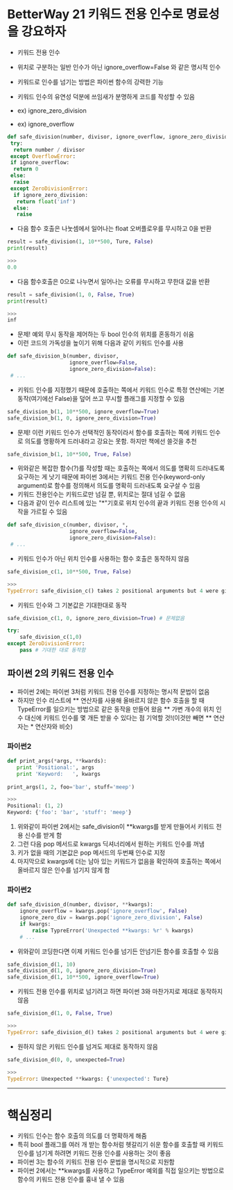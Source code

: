 BetterWay 21 키워드 전용 인수로 명료성을 강요하자
====================================================
* 키워드 전용 인수
 * 위치로 구분하는 일반 인수가 아닌 ignore_overflow=False 와 같은 명시적 인수

* 키워드로 인수를 넘기는 방법은 파이썬 함수의 강력한 기능
* 키워드 인수의 유연성 덕분에 쓰임새가 분명하게 코드를 작성할 수 있음
 * ex) ignore_zero_division
 * ex) ignore_overflow

```python
def safe_division(number, divisor, ignore_overflow, ignore_zero_division):
 try:
  return number / divisor
 except OverflowError:
 if ignore_overflow:
  return 0
 else:
  raise
 except ZeroDivisionError:
  if ignore_zero_division:
   return float('inf')
  else:
   raise
```
* 다음 함수 호출은 나눗셈에서 일어나는 float 오버플로우를 무시하고 0을 반환
```python
result = safe_division(1, 10**500, Ture, False)
print(result)

>>>
0.0
```
* 다음 함수호출은 0으로 나누면서 일어나는 오류를 무시하고 무한대 값을 반환
```python
result = safe_division(1, 0, False, True)
print(result)

>>>
inf
```

* 문제! 예외 무시 동작을 제어하는 두 bool 인수의 위치를 혼동하기 쉬움
* 이런 코드의 가독성을 높이기 위해 다음과 같이 키워드 인수를 사용

```python
def safe_division_b(number, divisor, 
                    ignore_overflow=False,
                    ignore_zero_division=False):
 # ...
```
* 키워드 인수를 지정했기 때문에 호출하는 쪽에서 키워드 인수로 특정 연산에는 기본 동작(여기에선 False)을 덮어 쓰고 무시할 플래그를 지정할 수 있음
```python
safe_division_b(1, 10**500, ignore_overflow=True)
safe_division_b(1, 0, ignore_zero_division=True)
```

* 문제! 이런 키워드 인수가 선택적인 동작이라서 함수를 호출하는 쪽에 키워드 인수로 의도를 명황하게 드러내라고 강요는 못함. 하지만 책에선 쓸것을 추천
```python
safe_division_b(1, 10**500, True, False)
```
* 위와같은 복잡한 함수(?)를 작성할 때는 호출하는 쪽에서 의도를 명확히 드러내도록 요구하는 게 낫기 때문에 파이썬 3에서는 키워드 전용 인수(keyword-only argument)로 함수를 정의해서 의도를 명확히 드러내도록 요구살 수 있음
 * 키워드 전용인수는 키워드로만 넘길 뿐, 위치로는 절대 넘길 수 없음
 * 다음과 같이 인수 리스트에 있는 "*"기호로 위치 인수의 끝과 키워드 전용 인수의 시작을 가르킬 수 있음
```python
def safe_division_c(number, divisor, *, 
                    ignore_overflow=False, 
                    ignore_zero_division=False):
 # ...
```

* 키워드 인수가 아닌 위치 인수를 사용하는 함수 호출은 동작하지 않음
```python
safe_division_c(1, 10**500, True, False)

>>>
TypeError: safe_division_c() takes 2 positional arguments but 4 were given
```
* 키워드 인수와 그 기본값은 기대한대로 동작
```python
safe_division_c(1, 0, ignore_zero_division=True) # 문제없음

try:
    safe_division_c(1,0)
except ZeroDivisionError:
    pass # 기대한 대로 동작함
```

## 파이썬 2의 키워드 전용 인수
* 파이썬 2에는 파이썬 3처럼 키워드 전용 인수를 지정하는 명시적 문법이 없음
* 하지만 인수 리스트에 ** 연산자를 사용해 올바르지 않은 함수 호출을 할 때 TypeError를 일으키는 방법으로 같은 동작을 만들어 왔음
** 가변 개수의 위치 인수 대신에 키워드 인수를 몇 개든 받을 수 있다는 점 기억할 것!(이것만 빼면 ** 연산자는 * 연산자와 비슷)

### 파이썬2
```python
def print_args(*args, **kwards):
   print 'Positional:', args
   print 'Keyword:   ', kwargs
   
print_args(1, 2, foo='bar', stuff='meep')

>>>
Positional: (1, 2)
Keyword: {'foo': 'bar', 'stuff': 'meep'}
```
1. 위와같이 파이썬 2에서는 safe_division이 **kwargs를 받게 만들어서 키워드 전용 신수를 받게 함
2. 그런 다음 pop 메서드로 kwargs 딕셔너리에서 원하는 키워드 인수를 꺼냄
3. 키가 없을 때의 기본값은 pop 메서드의 두번째 인수로 지정
4. 마지막으로 kwargs에 더는 남아 있는 키워드가 없음을 확인하여 호출하는 쪽에서 올바르지 않은 인수를 넘기지 않게 함

### 파이썬2
```python
def safe_division_d(number, divisor, **kwargs):
    ignore_overflow = kwargs.pop('ignore_overflow', False)
    ignore_zero_div = kwargs.pop('ignore_zero_division', False)
    if kwargs:
        raise TypreError('Unexpected **kwargs: %r' % kwargs)
    # ...
```

* 위와같이 코딩한다면 이제 키워드 인수를 넘기든 안넘기든 함수를 호출할 수 있음
```python
safe_division_d(1, 10)
safe_division_d(1, 0, ignore_zero_division=True)
safe_division_d(1, 10**500, ignore_overflow=True)
```
* 키워드 전용 인수를 위치로 넘기려고 하면 파이썬 3와 마찬가지로 제대로 동작하지 않음
```python
safe_division_d(1, 0, False, True)

>>>
TypeError: safe_division_d() takes 2 positional arguments but 4 were given
```
* 원하지 않은 키워드 인수를 넘겨도 제대로 동작하지 않음
```python
safe_division_d(0, 0, unexpected=True)

>>>
TypeError: Unexpected **kwargs: {'unexpected': Ture}
```
***
# 핵심정리
* 키워드 인수는 함수 호출의 의도를 더 명확하게 해줌
* 특히 bool 플래그를 여러 개 받는 함수처럼 헷갈리기 쉬운 함수를 호출할 때 키워드 인수를 넘기게 하려면 키워드 전용 인수를 사용하는 것이 좋음
* 파이썬 3는 함수의 키워드 전용 인수 문법을 명시적으로 지원함
* 파이썬 2에서는 **kwargs를 사용하고 TypeError 예외를 직접 일으키는 방법으로 함수의 키워드 전용 인수를 흉내 낼 수 있음
